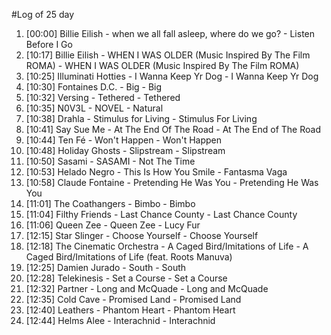 #Log of 25 day

1. [00:00] Billie Eilish - when we all fall asleep, where do we go? - Listen Before I Go
1. [10:17] Billie Eilish - WHEN I WAS OLDER (Music Inspired By The Film ROMA) - WHEN I WAS OLDER (Music Inspired By The Film ROMA)
1. [10:25] Illuminati Hotties - I Wanna Keep Yr Dog - I Wanna Keep Yr Dog
1. [10:30] Fontaines D.C. - Big - Big
1. [10:32] Versing - Tethered - Tethered
1. [10:35] N0V3L - NOVEL - Natural
1. [10:38] Drahla - Stimulus for Living - Stimulus For Living
1. [10:41] Say Sue Me - At The End Of The Road - At The End of The Road
1. [10:44] Ten Fé - Won't Happen - Won't Happen
1. [10:48] Holiday Ghosts - Slipstream - Slipstream
1. [10:50] Sasami - SASAMI - Not The Time
1. [10:53] Helado Negro - This Is How You Smile - Fantasma Vaga
1. [10:58] Claude Fontaine - Pretending He Was You - Pretending He Was You
1. [11:01] The Coathangers - Bimbo - Bimbo
1. [11:04] Filthy Friends - Last Chance County - Last Chance County
1. [11:06] Queen Zee - Queen Zee - Lucy Fur
1. [12:15] Star Slinger - Choose Yourself - Choose Yourself
1. [12:18] The Cinematic Orchestra - A Caged Bird/Imitations of Life - A Caged Bird/Imitations of Life (feat. Roots Manuva)
1. [12:25] Damien Jurado - South - South
1. [12:28] Telekinesis - Set a Course - Set a Course
1. [12:32] Partner - Long and McQuade - Long and McQuade
1. [12:35] Cold Cave - Promised Land - Promised Land
1. [12:40] Leathers - Phantom Heart - Phantom Heart
1. [12:44] Helms Alee - Interachnid - Interachnid
